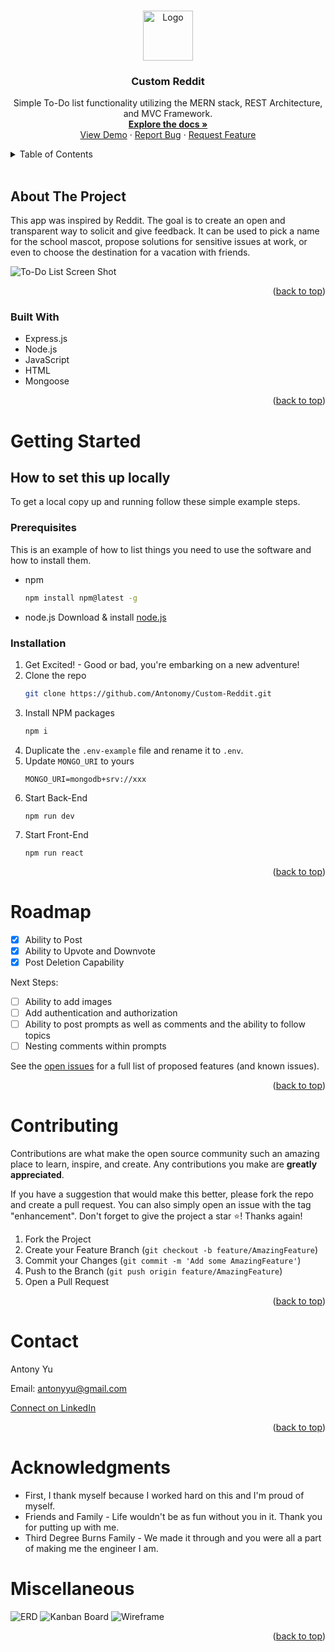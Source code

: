<a name="readme-top"></a>

<br />
<div align="center">
  <a href="https://github.com/Antonomy/Custom-Reddit">
    <img src="https://avatars.githubusercontent.com/u/24372514?v=4" alt="Logo" width="80" height="80">
  </a>

<h3 align="center">Custom Reddit</h3>

  <p align="center">
    Simple To-Do list functionality utilizing the MERN stack, REST Architecture, and MVC Framework. 
    <br />
    <a href="https://github.com/Antonomy/Custom-Reddit"><strong>Explore the docs »</strong></a>
    <br />
    <a href="https://github.com/Antonomy/Custom-Reddit">View Demo</a>
    ·
    <a href="https://github.com/Antonomy/Custom-Reddit/issues">Report Bug</a>
    ·
    <a href="https://github.com/Antonomy/Custom-Reddit/issues">Request Feature</a>
  </p>
</div>
<details>
  <summary>Table of Contents</summary>
  <ol>
    <li>
      <a href="#about-the-project">About The Project</a>
      <ul>
        <li><a href="#built-with">Built With</a></li>
      </ul>
    </li>
    <li>
      <a href="#getting-started">Getting Started</a>
      <ul>
        <li><a href="#prerequisites">Prerequisites</a></li>
        <li><a href="#installation">Installation</a></li>
      </ul>
    </li>
    <li><a href="#roadmap">Roadmap</a></li>
    <li><a href="#contributing">Contributing</a></li>
    <li><a href="#contact">Contact</a></li>
    <li><a href="#acknowledgments">Acknowledgments</a></li>
  </ol>
</details>
<br />

## About The Project
This app was inspired by Reddit. The goal is to create an open and transparent way to solicit and give feedback. It can be used to pick a name for the school mascot, propose solutions for sensitive issues at work, or even to choose the destination for a vacation with friends.

![To-Do List Screen Shot](./public/app_image.png)

<p align="right">(<a href="#readme-top">back to top</a>)</p>

### Built With

* Express.js
* Node.js
* JavaScript
* HTML
* Mongoose


<p align="right">(<a href="#readme-top">back to top</a>)</p>


# Getting Started

## How to set this up locally
To get a local copy up and running follow these simple example steps.

### Prerequisites

This is an example of how to list things you need to use the software and how to install them.
* npm
  ```sh
  npm install npm@latest -g
  ```
* node.js
    Download & install [node.js](https://nodejs.org/en/)

### Installation

1. Get Excited! - Good or bad, you're embarking on a new adventure!
2. Clone the repo
   ```sh
   git clone https://github.com/Antonomy/Custom-Reddit.git
   ```
3. Install NPM packages
   ```sh
   npm i
   ```
4. Duplicate the `.env-example` file and rename it to `.env`. 
5. Update `MONGO_URI` to yours
    ```
    MONGO_URI=mongodb+srv://xxx
    ```
6. Start Back-End
   ```
   npm run dev
   ```
7. Start Front-End
   ```
   npm run react
   ```


<p align="right">(<a href="#readme-top">back to top</a>)</p>

# Roadmap

- [x] Ability to Post
- [x] Ability to Upvote and Downvote
- [x] Post Deletion Capability

Next Steps:
- [ ] Ability to add images
- [ ] Add authentication and authorization
- [ ] Ability to post prompts as well as comments and the ability to follow topics
- [ ] Nesting comments within prompts

See the [open issues](https://github.com/Antonomy/Custom-Reddit/issues) for a full list of proposed features (and known issues).

<p align="right">(<a href="#readme-top">back to top</a>)</p>


# Contributing

Contributions are what make the open source community such an amazing place to learn, inspire, and create. Any contributions you make are **greatly appreciated**.

If you have a suggestion that would make this better, please fork the repo and create a pull request. You can also simply open an issue with the tag "enhancement".
Don't forget to give the project a star ⭐! Thanks again!

1. Fork the Project
2. Create your Feature Branch (`git checkout -b feature/AmazingFeature`)
3. Commit your Changes (`git commit -m 'Add some AmazingFeature'`)
4. Push to the Branch (`git push origin feature/AmazingFeature`)
5. Open a Pull Request

<p align="right">(<a href="#readme-top">back to top</a>)</p>


# Contact

Antony Yu

Email: antonyyu@gmail.com

[Connect on LinkedIn](https://www.linkedin.com/in/antonyyu/)

<p align="right">(<a href="#readme-top">back to top</a>)</p>


# Acknowledgments

* First, I thank myself because I worked hard on this and I'm proud of myself.
* Friends and Family - Life wouldn't be as fun without you in it. Thank you for putting up with me.
* Third Degree Burns Family - We made it through and you were all a part of making me the engineer I am.

# Miscellaneous
![ERD](/public/images/ERD.png)
![Kanban Board](/public/images/KanbanBoard.png)
![Wireframe](/public/images/Wireframe.png)

<p align="right">(<a href="#readme-top">back to top</a>)</p>